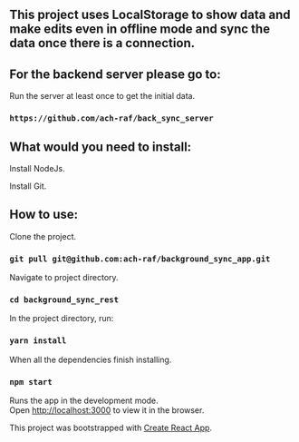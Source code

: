 ## This project uses LocalStorage to show data and make edits even in offline mode and sync the data once there is a connection.


## For the backend server please go to:

Run the server at least once to get the initial data.

### `https://github.com/ach-raf/back_sync_server`

## What would you need to install:

Install NodeJs.

Install Git.

## How to use:

Clone the project.

### `git pull git@github.com:ach-raf/background_sync_app.git`

Navigate to project directory.

### `cd background_sync_rest`

In the project directory, run:

### `yarn install`

When all the dependencies finish installing.

### `npm start`

Runs the app in the development mode.<br />
Open [http://localhost:3000](http://localhost:3000) to view it in the browser.

This project was bootstrapped with [Create React App](https://github.com/facebook/create-react-app).
